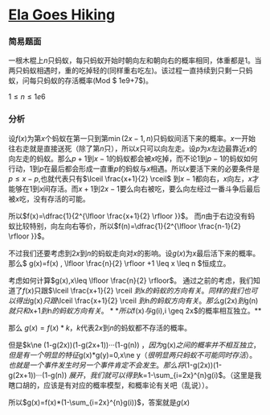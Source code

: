 # [Ela Goes Hiking](https://codeforces.com/contest/1737/problem/E)

### 简易题面
一根木棍上$n$只蚂蚁，每只蚂蚁开始时朝向左和朝向右的概率相同，体重都是$1$。当两只蚂蚁相遇时，重的吃掉轻的(同样重右吃左)。该过程一直持续到只剩一只蚂蚁，问每只蚂蚁的存活概率(Mod $ 1e9+7$)。

$1\leq n\leq 1e6$
### 分析
设$f(x)$为第$x$个蚂蚁在第一只到第$\min(2x-1,n)$只蚂蚁间活下来的概率。$x$一开始往右走就是直接送死（除了第$n$只），所以$x$只可以向左走。设$p$为$x$左边最靠近$x$的向左走的蚂蚁。那么$p+1$到$x-1$的蚂蚁都会被$x$吃掉，而不论$1$到$p-1$的蚂蚁如何行动，$1$到$p$在最后都会形成一直重$p$的蚂蚁与$x$相遇。所以$x$要活下来的必要条件是$p \leq x-p$,也就代表只有$\lceil \frac{x+1}{2} \rceil$ 到$x-1$都向右，$x$向左，$x$才能够在$1$到$x$间存活。而$x+1$到$2x-1$要么向右被吃，要么向左经过一番斗争后最后被$x$吃，没有存活的可能。

所以$f(x)=\dfrac{1}{2^{\lfloor \frac{x+1}{2} \rfloor }}$。
而$n$由于右边没有蚂蚁比较特别，向左向右等价，所以$f(n)=\dfrac{1}{2^{\lfloor \frac{n-1}{2} \rfloor }}$。

不过我们还要考虑到$2x$到$n$的蚂蚁走向对$x$的影响。设$g(x)$为$x$最后活下来的概率。那么$ g(x)=f(x) , \lfloor \frac{n}{2} \rfloor +1 \leq x \leq n $恒成立。

考虑如何计算$g(x),x\leq \lfloor \frac{n}{2} \rfloor$。
通过之前的考虑，我们知道了$f(x)$只跟$\lceil \frac{x+1}{2} \rceil $到$x$的蚂蚁的方向有关。同样的我们也可以得出$g(x)$只跟$\lceil \frac{x+1}{2} \rceil $到$n$的蚂蚁方向有关。那么$g(2x)$到$g(n)$就只和$x+1$到$n$的蚂蚁方向有关。**所以$f(x)$与$g(i),i \geq 2x$的概率相互独立。**

那么 $g(x)=f(x)*k$，$k$代表$2x$到$n$的蚂蚁都不存活的概率。

但是$k\ne (1-g(2x))(1-g(2x+1))···(1-g(n)) $，因为$g(x)$之间的概率并不相互独立，但是有一个明显的特征$g(x)*g(y)=0,x\ne y$（很明显两只蚂蚁不可能同时存活）。也就是一个事件发生时另一个事件肯定不会发生。那么将$(1-g(2x))(1-g(2x+1))···(1-g(n)) $展开，我们就可以得到$k=1-\sum_{i=2x}^{n}g(i)$。（这里是我瞎口胡的，应该是有对应的概率模型，和概率论有关吧（乱说））。

所以$g(x)=f(x)*(1-\sum_{i=2x}^{n}g(i))$，答案就是$g(x)$


